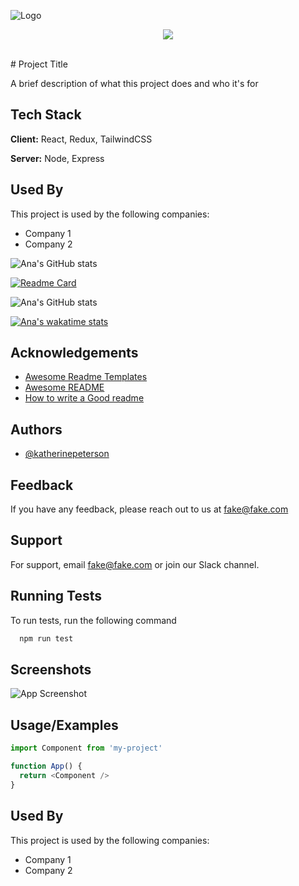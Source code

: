 
![Logo](https://dev-to-uploads.s3.amazonaws.com/uploads/articles/th5xamgrr6se0x5ro4g6.png)

<p align="center">
<a href="https://twitter.com/ianahernandez"><img src="https://img.shields.io/twitter/follow/ianahernandez?label=Follow&style=social"></a>
</p></br>
# Project Title

A brief description of what this project does and who it's for


## Tech Stack

**Client:** React, Redux, TailwindCSS

**Server:** Node, Express

  
## Used By

This project is used by the following companies:

- Company 1
- Company 2

![Ana's GitHub stats](https://github-readme-stats.vercel.app/api?username=ianahernandez&show_icons=true&count_private=true&theme=tokyonight&locale=es&title_color=f2f2f2&icon_color=ecd748&text_color=b9a0da)

[![Readme Card](https://github-readme-stats.vercel.app/api/pin/?username=ianahernandez&repo=portfolio&show_owner=true&show_icons=true&theme=tokyonight&title_color=f2f2f2&icon_color=ecd748&text_color=b9a0da&locale=es)](https://github.com/ianahernandez/portfolio)

![Ana's GitHub stats](https://github-readme-stats.vercel.app/api/top-langs?username=ianahernandez&show_icons=true&count_private=true&theme=tokyonight&title_color=f2f2f2&icon_color=ecd748&text_color=b9a0da&locale=es&langs_count=6)

[![Ana's wakatime stats](https://github-readme-stats.vercel.app/api/wakatime?username=ianahernandez)](https://github.com/anuraghazra/github-readme-stats)

## Acknowledgements

 - [Awesome Readme Templates](https://awesomeopensource.com/project/elangosundar/awesome-README-templates)
 - [Awesome README](https://github.com/matiassingers/awesome-readme)
 - [How to write a Good readme](https://bulldogjob.com/news/449-how-to-write-a-good-readme-for-your-github-project)

  
## Authors

- [@katherinepeterson](https://www.github.com/katherinepeterson)

  
## Feedback

If you have any feedback, please reach out to us at fake@fake.com

  
## Support

For support, email fake@fake.com or join our Slack channel.

  
## Running Tests

To run tests, run the following command

```bash
  npm run test
```

  
## Screenshots

![App Screenshot](https://via.placeholder.com/468x300?text=App+Screenshot+Here)

  
## Usage/Examples

```javascript
import Component from 'my-project'

function App() {
  return <Component />
}
```

  
## Used By

This project is used by the following companies:

- Company 1
- Company 2

  
